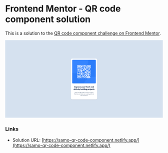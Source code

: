 # Frontend Mentor - QR code component solution

This is a solution to the [QR code component challenge on Frontend Mentor](https://www.frontendmentor.io/challenges/qr-code-component-iux_sIO_H).

![](./img/screenshot.png)

### Links

- Solution URL: [https://samo-qr-code-component.netlify.app/](https://samo-qr-code-component.netlify.app/)
